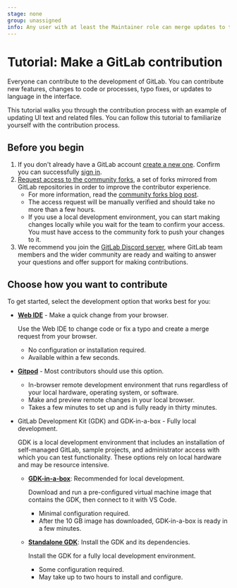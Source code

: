```yaml
---
stage: none
group: unassigned
info: Any user with at least the Maintainer role can merge updates to this content. For details, see https://docs.gitlab.com/ee/development/development_processes.html#development-guidelines-review.
---
```


# Tutorial: Make a GitLab contribution

Everyone can contribute to the development of GitLab.
You can contribute new features, changes to code or processes, typo fixes,
or updates to language in the interface.

This tutorial walks you through the contribution process with an example of updating UI text and related files.
You can follow this tutorial to familiarize yourself with the contribution process.

## Before you begin

1. If you don't already have a GitLab account [create a new one](https://gitlab.com/users/sign_up).
   Confirm you can successfully [sign in](https://gitlab.com/users/sign_in).
1. [Request access to the community forks](https://gitlab.com/groups/gitlab-community/community-members/-/group_members/request_access),
   a set of forks mirrored from GitLab repositories in order to improve the contributor experience.
   - For more information, read the [community forks blog post](https://about.gitlab.com/blog/2023/04/04/gitlab-community-forks/).
   - The access request will be manually verified and should take no more than a few hours.
   - If you use a local development environment, you can start making changes locally while you wait
     for the team to confirm your access.
     You must have access to the community fork to push your changes to it.
1. We recommend you join the [GitLab Discord server](https://discord.gg/gitlab), where GitLab team
   members and the wider community are ready and waiting to answer your questions and offer support
   for making contributions.

## Choose how you want to contribute

To get started, select the development option that works best for you:

- [**Web IDE**](contribute-web-ide.md) - Make a quick change from your browser.

  Use the Web IDE to change code or fix a typo and create a merge request from your browser.

  - No configuration or installation required.
  - Available within a few seconds.

- [**Gitpod**](configure-dev-env-gitpod.md) - Most contributors should use this option.
  - In-browser remote development environment that runs regardless of your local hardware,
    operating system, or software.
  - Make and preview remote changes in your local browser.
  - Takes a few minutes to set up and is fully ready in thirty minutes.

- GitLab Development Kit (GDK) and GDK-in-a-box - Fully local development.

  GDK is a local development environment that includes an installation of self-managed GitLab,
  sample projects, and administrator access with which you can test functionality.
  These options rely on local hardware and may be resource intensive.

  - [**GDK-in-a-box**](configure-dev-env-gdk-in-a-box.md): Recommended for local development.

    Download and run a pre-configured virtual machine image that contains the GDK, then connect to it with VS Code.

    - Minimal configuration required.
    - After the 10 GB image has downloaded, GDK-in-a-box is ready in a few minutes.

  - [**Standalone GDK**](configure-dev-env-gdk.md): Install the GDK and its dependencies.

    Install the GDK for a fully local development environment.

    - Some configuration required.
    - May take up to two hours to install and configure.
